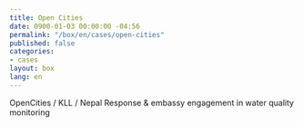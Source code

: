 ```yaml
---
title: Open Cities
date: 0900-01-03 00:00:00 -04:56
permalink: "/box/en/cases/open-cities"
published: false
categories:
- cases
layout: box
lang: en
---
```


OpenCities / KLL / Nepal Response & embassy engagement in water quality monitoring

